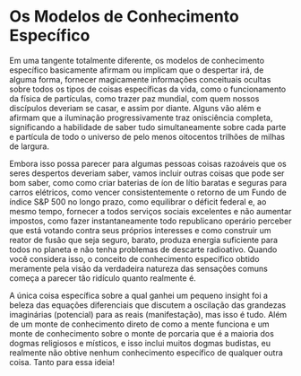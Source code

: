 # Os Modelos de Conhecimento Específico

Em uma tangente totalmente diferente, os modelos de conhecimento específico basicamente afirmam ou implicam que o despertar irá, de alguma forma, fornecer magicamente informações conceituais ocultas sobre todos os tipos de coisas específicas da vida, como o funcionamento da física de partículas, como trazer paz mundial, com quem nossos discípulos deveriam se casar, e assim por diante. Alguns vão além e afirmam que a iluminação progressivamente traz onisciência completa, significando a habilidade de saber tudo simultaneamente sobre cada parte e partícula de todo o universo de pelo menos oitocentos trilhões de milhas de largura.

Embora isso possa parecer para algumas pessoas coisas razoáveis ​​que os seres despertos deveriam saber, vamos incluir outras coisas que pode ser bom saber, como como criar baterias de íon de lítio baratas e seguras para carros elétricos, como vencer consistentemente o retorno de um Fundo de índice S&P 500 no longo prazo, como equilibrar o déficit federal e, ao mesmo tempo, fornecer a todos serviços sociais excelentes e não aumentar impostos, como fazer instantaneamente todo republicano operário perceber que está votando contra seus próprios interesses e como construir um reator de fusão que seja seguro, barato, produza energia suficiente para todos no planeta e não tenha problemas de descarte radioativo. Quando você considera isso, o conceito de conhecimento específico obtido meramente pela visão da verdadeira natureza das sensações comuns começa a parecer tão ridículo quanto realmente é.

A única coisa específica sobre a qual ganhei um pequeno insight foi a beleza das equações diferenciais que discutem a oscilação das grandezas imaginárias (potencial) para as reais (manifestação), mas isso é tudo. Além de um monte de conhecimento direto de como a mente funciona e um monte de conhecimento sobre o monte de porcaria que é a maioria dos dogmas religiosos e místicos, e isso inclui muitos dogmas budistas, eu realmente não obtive nenhum conhecimento específico de qualquer outra coisa. Tanto para essa ideia!
